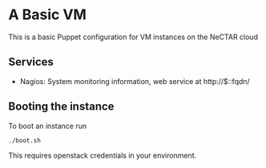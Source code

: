 A Basic VM
==========

This is a basic Puppet configuration for VM instances on the NeCTAR cloud

Services
--------

 * Nagios: System monitoring information, web service at http://$::fqdn/

Booting the instance
--------------------

To boot an instance run

    ./boot.sh

This requires openstack credentials in your environment.

